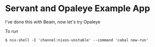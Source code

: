# Servant and Opaleye Example App

I've done this with Beam, now let's try Opaleye

To run

```
$ nix-shell -I 'channel:nixos-unstable' --command 'cabal new-run'
```
